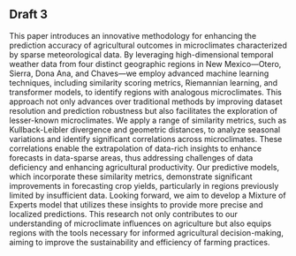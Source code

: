## Draft 3

This paper introduces an innovative methodology for enhancing the prediction accuracy of agricultural outcomes in microclimates characterized by sparse meteorological data. By leveraging high-dimensional temporal weather data from four distinct geographic regions in New Mexico—Otero, Sierra, Dona Ana, and Chaves—we employ advanced machine learning techniques, including similarity scoring metrics, Riemannian learning, and transformer models, to identify regions with analogous microclimates. This approach not only advances over traditional methods by improving dataset resolution and prediction robustness but also facilitates the exploration of lesser-known microclimates. We apply a range of similarity metrics, such as Kullback-Leibler divergence and geometric distances, to analyze seasonal variations and identify significant correlations across microclimates. These correlations enable the extrapolation of data-rich insights to enhance forecasts in data-sparse areas, thus addressing challenges of data deficiency and enhancing agricultural productivity. Our predictive models, which incorporate these similarity metrics, demonstrate significant improvements in forecasting crop yields, particularly in regions previously limited by insufficient data. Looking forward, we aim to develop a Mixture of Experts model that utilizes these insights to provide more precise and localized predictions. This research not only contributes to our understanding of microclimate influences on agriculture but also equips regions with the tools necessary for informed agricultural decision-making, aiming to improve the sustainability and efficiency of farming practices.
